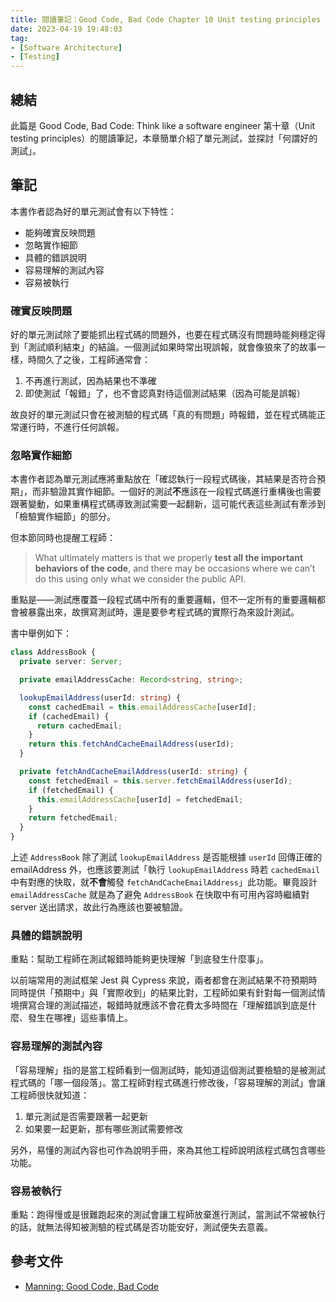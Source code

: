 ```yaml
---
title: 閱讀筆記：Good Code, Bad Code Chapter 10 Unit testing principles
date: 2023-04-19 19:48:03
tag:
- [Software Architecture]
- [Testing]
---
```


## 總結

此篇是 Good Code, Bad Code: Think like a software engineer 第十章（Unit testing principles）的閱讀筆記，本章簡單介紹了單元測試，並探討「何謂好的測試」。

## 筆記

本書作者認為好的單元測試會有以下特性：

- 能夠確實反映問題
- 忽略實作細節
- 具體的錯誤說明
- 容易理解的測試內容
- 容易被執行

### 確實反映問題

好的單元測試除了要能抓出程式碼的問題外，也要在程式碼沒有問題時能夠穩定得到「測試順利結束」的結論。一個測試如果時常出現誤報，就會像狼來了的故事一樣，時間久了之後，工程師通常會：

1. 不再進行測試，因為結果也不準確
2. 即使測試「報錯」了，也不會認真對待這個測試結果（因為可能是誤報）

故良好的單元測試只會在被測驗的程式碼「真的有問題」時報錯，並在程式碼能正常運行時，不進行任何誤報。

### 忽略實作細節

本書作者認為單元測試應將重點放在「確認執行一段程式碼後，其結果是否符合預期」，而非驗證其實作細節。一個好的測試**不**應該在一段程式碼進行重構後也需要跟著變動，如果重構程式碼導致測試需要一起翻新，這可能代表這些測試有牽涉到「檢驗實作細節」的部分。

但本節同時也提醒工程師：

> What ultimately matters is that we properly **test all the important behaviors of the code**, and there may be occasions where we can’t do this using only what we consider the public API.

重點是——測試應覆蓋一段程式碼中所有的重要邏輯，但不一定所有的重要邏輯都會被暴露出來，故撰寫測試時，還是要參考程式碼的實際行為來設計測試。

書中舉例如下：

```ts
class AddressBook {
  private server: Server;

  private emailAddressCache: Record<string, string>;

  lookupEmailAddress(userId: string) {
    const cachedEmail = this.emailAddressCache[userId];
    if (cachedEmail) {
      return cachedEmail;
    }
    return this.fetchAndCacheEmailAddress(userId);
  }

  private fetchAndCacheEmailAddress(userId: string) {
    const fetchedEmail = this.server.fetchEmailAddress(userId);
    if (fetchedEmail) {
      this.emailAddressCache[userId] = fetchedEmail;
    }
    return fetchedEmail;
  }
}
```

上述 `AddressBook` 除了測試 `lookupEmailAddress` 是否能根據 `userId` 回傳正確的 emailAddress 外，也應該要測試「執行 `lookupEmailAddress` 時若 `cachedEmail` 中有對應的快取，就**不會**觸發 `fetchAndCacheEmailAddress`」此功能。畢竟設計 `emailAddressCache` 就是為了避免 `AddressBook` 在快取中有可用內容時繼續對 server 送出請求，故此行為應該也要被驗證。

### 具體的錯誤說明

重點：幫助工程師在測試報錯時能夠更快理解「到底發生什麼事」。

以前端常用的測試框架 Jest 與 Cypress 來說，兩者都會在測試結果不符預期時同時提供「預期中」與「實際收到」的結果比對，工程師如果有針對每一個測試情境撰寫合理的測試描述，報錯時就應該不會花費太多時間在「理解錯誤到底是什麼、發生在哪裡」這些事情上。

### 容易理解的測試內容

「容易理解」指的是當工程師看到一個測試時，能知道這個測試要檢驗的是被測試程式碼的「哪一個段落」。當工程師對程式碼進行修改後，「容易理解的測試」會讓工程師很快就知道：

1. 單元測試是否需要跟著一起更新
2. 如果要一起更新，那有哪些測試需要修改

另外，易懂的測試內容也可作為說明手冊，來為其他工程師說明該程式碼包含哪些功能。

### 容易被執行

重點：跑得慢或是很難跑起來的測試會讓工程師放棄進行測試，當測試不常被執行的話，就無法得知被測驗的程式碼是否功能安好，測試便失去意義。

## 參考文件

- [Manning: Good Code, Bad Code](https://www.manning.com/books/good-code-bad-code)
